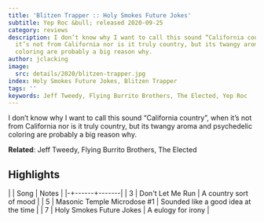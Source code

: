 ```yaml
---
title: 'Blitzen Trapper :: Holy Smokes Future Jokes'
subtitle: Yep Roc &bull; released 2020-09-25
category: reviews
description: I don’t know why I want to call this sound “California country”, when
  it’s not from California nor is it truly country, but its twangy aroma and psychedelic
  coloring are probably a big reason why.
author: jclacking
image:
  src: details/2020/blitzen-trapper.jpg
index: Holy Smokes Future Jokes, Blitzen Trapper
tags: ''
keywords: Jeff Tweedy, Flying Burrito Brothers, The Elected, Yep Roc
---
```

I don’t know why I want to call this sound “California country”, when it’s not from California nor is it truly country, but its twangy aroma and psychedelic coloring are probably a big reason why.<!--more-->

**Related**: Jeff Tweedy, Flying Burrito Brothers, The Elected

## Highlights

| | Song | Notes |
|-+------+-------|
| 3 | Don't Let Me Run | A country sort of mood |
| 5 | Masonic Temple Microdose #1 | Sounded like a good idea at the time |
| 7 | Holy Smokes Future Jokes | A eulogy for irony |

